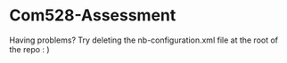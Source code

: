# Com528-Assessment

Having problems? Try deleting the nb-configuration.xml file at the root of the repo : )
